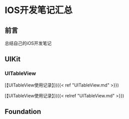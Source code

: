 # IOS开发笔记汇总

<!--more-->

## 前言
总结自己的iOS开发笔记
## UIKit
### UITableView

[【UITableView使用记录】]({{< ref "UITableView.md" >}}) 

[【UITableView使用记录】]({{< relref "UITableView.md" >}})


## Foundation

